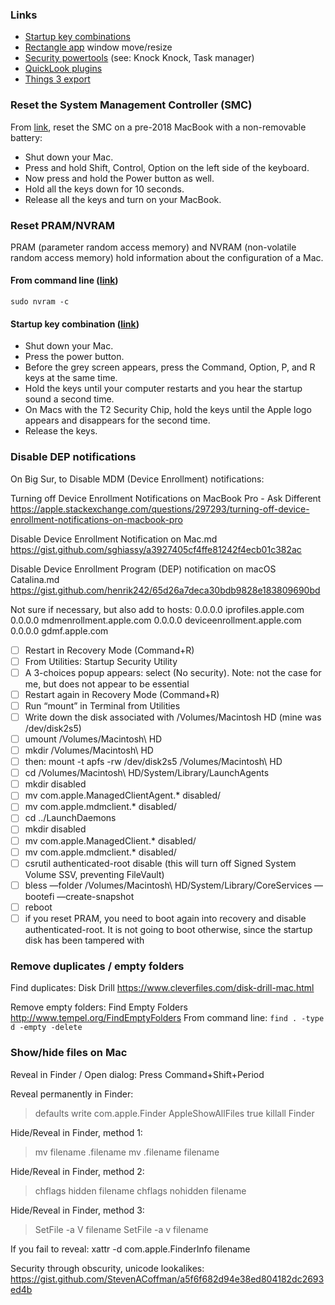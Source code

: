 ### Links
* [Startup key combinations](https://support.apple.com/en-us/HT201255)
* [Rectangle app](https://rectangleapp.com/) window move/resize
* [Security powertools](https://objective-see.com/products.html) (see: Knock Knock, Task manager)
* [QuickLook plugins](https://github.com/sindresorhus/quick-look-plugins)
* [Things 3 export](https://github.com/thingsapi/things-cli)

### Reset the System Management Controller (SMC)
From [link](https://www.makeuseof.com/tag/reset-macs-smc-pram/), reset the SMC on a pre-2018 MacBook with a non-removable battery:
* Shut down your Mac.
* Press and hold Shift, Control, Option on the left side of the keyboard.
* Now press and hold the Power button as well.
* Hold all the keys down for 10 seconds.
* Release all the keys and turn on your MacBook.

### Reset PRAM/NVRAM
PRAM (parameter random access memory) and NVRAM (non-volatile random access memory) hold information about the configuration of a Mac.

#### From command line ([link](https://apple.stackexchange.com/questions/354627/resetting-pram-through-terminal))
```sudo nvram -c```

#### Startup key combination ([link](https://www.makeuseof.com/tag/reset-macs-smc-pram/))
* Shut down your Mac.
* Press the power button.
* Before the grey screen appears, press the Command, Option, P, and R keys at the same time.
* Hold the keys until your computer restarts and you hear the startup sound a second time.
* On Macs with the T2 Security Chip, hold the keys until the Apple logo appears and disappears for the second time.
* Release the keys.

### Disable DEP notifications

On Big Sur, to Disable MDM (Device Enrollment) notifications:

Turning off Device Enrollment Notifications on MacBook Pro - Ask Different
https://apple.stackexchange.com/questions/297293/turning-off-device-enrollment-notifications-on-macbook-pro

Disable Device Enrollment Notification on Mac.md
https://gist.github.com/sghiassy/a3927405cf4ffe81242f4ecb01c382ac

Disable Device Enrollment Program (DEP) notification on macOS Catalina.md
https://gist.github.com/henrik242/65d26a7deca30bdb9828e183809690bd

Not sure if necessary, but also add to hosts:
0.0.0.0 iprofiles.apple.com
0.0.0.0 mdmenrollment.apple.com
0.0.0.0 deviceenrollment.apple.com
0.0.0.0 gdmf.apple.com

- [ ] Restart in Recovery Mode (Command+R)
- [ ] From Utilities: Startup Security Utility
- [ ] A 3-choices popup appears: select (No security). Note: not the case for me, but does not appear to be essential
- [ ] Restart again in Recovery Mode (Command+R)
- [ ] Run “mount” in Terminal from Utilities
- [ ] Write down the disk associated with /Volumes/Macintosh HD (mine was /dev/disk2s5)
- [ ] umount /Volumes/Macintosh\ HD
- [ ] mkdir /Volumes/Macintosh\ HD
- [ ] then: mount -t apfs -rw /dev/disk2s5 /Volumes/Macintosh\ HD
- [ ] cd /Volumes/Macintosh\ HD/System/Library/LaunchAgents
- [ ] mkdir disabled
- [ ] mv com.apple.ManagedClientAgent.* disabled/
- [ ] mv com.apple.mdmclient.* disabled/
- [ ] cd ../LaunchDaemons
- [ ] mkdir disabled
- [ ] mv com.apple.ManagedClient.* disabled/
- [ ] mv com.apple.mdmclient.* disabled/
- [ ] csrutil authenticated-root disable (this will turn off Signed System Volume SSV, preventing FileVault)
- [ ] bless —folder /Volumes/Macintosh\ HD/System/Library/CoreServices —bootefi —create-snapshot
- [ ] reboot
- [ ] if you reset PRAM, you need to boot again into recovery and disable authenticated-root. It is not going to boot otherwise, since the startup disk has been tampered with

### Remove duplicates / empty folders

Find duplicates:
Disk Drill https://www.cleverfiles.com/disk-drill-mac.html

Remove empty folders:
Find Empty Folders http://www.tempel.org/FindEmptyFolders
From command line: ```find . -type d -empty -delete```

### Show/hide files on Mac

Reveal in Finder / Open dialog:
Press Command+Shift+Period

Reveal permanently in Finder:
> defaults write com.apple.Finder AppleShowAllFiles true
> killall Finder

Hide/Reveal in Finder, method 1:
> mv filename .filename
> mv .filename filename

Hide/Reveal in Finder, method 2:
> chflags hidden filename
> chflags nohidden filename

Hide/Reveal in Finder, method 3:
> SetFile -a V filename
> SetFile -a v filename

If you fail to reveal:
xattr -d com.apple.FinderInfo filename

Security through obscurity, unicode lookalikes:
https://gist.github.com/StevenACoffman/a5f6f682d94e38ed804182dc2693ed4b
